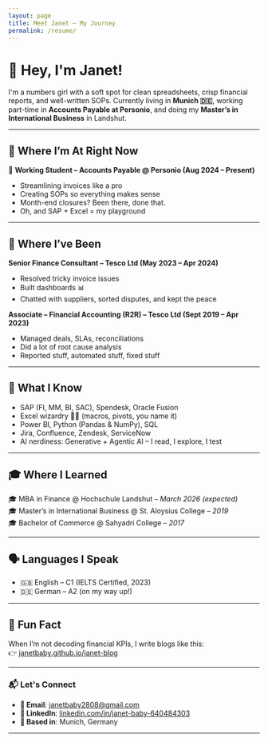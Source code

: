 ```yaml
---
layout: page
title: Meet Janet – My Journey
permalink: /resume/
---
```


# 👋 Hey, I'm Janet!

I'm a numbers girl with a soft spot for clean spreadsheets, crisp financial reports, and well-written SOPs. Currently living in **Munich 🇩🇪**, working part-time in **Accounts Payable at Personio**, and doing my **Master’s in International Business** in Landshut.

---

## 🚀 Where I’m At Right Now

💼 **Working Student – Accounts Payable @ Personio (Aug 2024 – Present)**  
- Streamlining invoices like a pro  
- Creating SOPs so everything makes sense  
- Month-end closures? Been there, done that.  
- Oh, and SAP + Excel = my playground  

---

## 💼 Where I’ve Been

**Senior Finance Consultant – Tesco Ltd (May 2023 – Apr 2024)**  
- Resolved tricky invoice issues  
- Built dashboards 📊  
- Chatted with suppliers, sorted disputes, and kept the peace  

**Associate – Financial Accounting (R2R) – Tesco Ltd (Sept 2019 – Apr 2023)**  
- Managed deals, SLAs, reconciliations  
- Did a lot of root cause analysis  
- Reported stuff, automated stuff, fixed stuff  

---

## 🧠 What I Know

- SAP (FI, MM, BI, SAC), Spendesk, Oracle Fusion  
- Excel wizardry 🧙‍♀️ (macros, pivots, you name it)  
- Power BI, Python (Pandas & NumPy), SQL  
- Jira, Confluence, Zendesk, ServiceNow  
- AI nerdiness: Generative + Agentic AI – I read, I explore, I test

---

## 🎓 Where I Learned

🎓 MBA in Finance @ Hochschule Landshut – *March 2026 (expected)*  
🎓 Master’s in International Business @ St. Aloysius College – *2019*  
🎓 Bachelor of Commerce @ Sahyadri College – *2017*  

---

## 🗣️ Languages I Speak

- 🇬🇧 English – C1 (IELTS Certified, 2023)  
- 🇩🇪 German – A2 (on my way up!)  

---

## 🧩 Fun Fact

When I’m not decoding financial KPIs, I write blogs like this:  
👉 [janetbaby.github.io/janet-blog](https://janetbaby.github.io/janet-blog)

---

### 📬 Let's Connect

- **📧 Email**: janetbaby2808@gmail.com  
- **🔗 LinkedIn**: [linkedin.com/in/janet-baby-640484303](https://www.linkedin.com/in/janet-baby-640484303)  
- **📍 Based in**: Munich, Germany  

---

